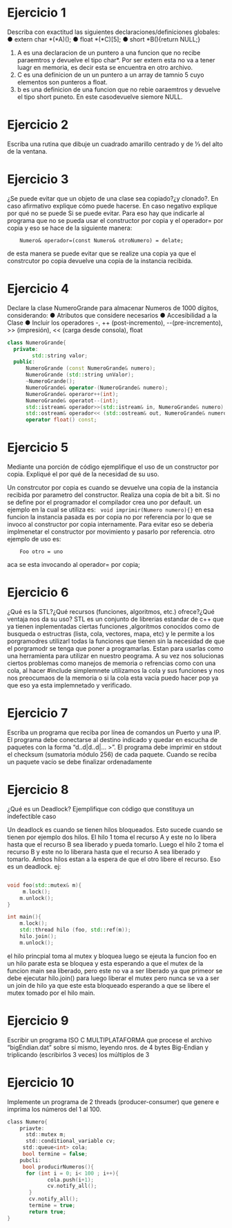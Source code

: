 # Ejercicio 1

Describa con exactitud las siguientes declaraciones/definiciones globales:
● extern char *(*A)();
● float *(*C)[5];
● short *B(){return NULL;}

1. A es una declaracion de un puntero a una funcion que no recibe paraemtros y devuelve el tipo char*. Por ser extern esta no va a tener luagr en memoria, es decir esta se encuentra en otro archivo. 
2. C es una definicion de un un puntero a un array de tamnio 5 cuyo elementos son punteros a float. 
3. b es una definicion de una funcion que no rebie oaraemtros y devuelve el tipo short puneto. En este casodevuelve siemore NULL.

# Ejercicio 2

 Escriba una rutina que dibuje un cuadrado amarillo centrado y de ⅓ del alto de la
ventana.

# Ejercicio 3

¿Se puede evitar que un objeto de una clase sea copiado?¿y clonado?. En caso afirmativo
explique cómo puede hacerse. En caso negativo explique por qué no se puede
Si se puede evitar. Para eso hay que indicarle al programa que no se pueda usar el constructor por copia y el operador= por copia y eso se hace de la siguiente manera:
``` Numero(const Numero& otroNUmero) = delate;
    Numero& operador=(const Numero& otroNumero) = delate;
```
de esta manera se puede evitar que se realize una copia ya que el constrcutor po copia devuelve una copia de la instancia recibida.

# Ejercicio 4

 Declare la clase NumeroGrande para almacenar Numeros de 1000 dígitos, considerando:
● Atributos que considere necesarios
● Accesibilidad a la Clase
● Incluir los operadores -, ++ (post-incremento), --(pre-incremento), >> (impresión),
<< (carga desde consola), float
```C++
class NumeroGrande{
  private:
        std::string valor;
  public:
      NumeroGrande (const NumeroGrande& numero);
      NumeroGrande (std::string unValor);
      ~NumeroGrande();
      NumeroGrande& operator-(NumeroGrande& numero);
      NumeroGrande& operaror++(int);
      NumeroGrande& operatot--(int);
      std::istream& operador>>(std::istream& in, NumeroGrande& numero);
      std::ostream& operador<< (std::ostream& out, NumeroGrande& numero);
      operator float() const;
```

# Ejercicio 5 

 Mediante una porción de código ejemplifique el uso de un constructor por copia. Expliqué
el por qué de la necesidad de su uso.

Un constrcutor por copia es cuando se devuelve una copia de la instancia recibida por parametro del constructor. Realiza una copia de bit a bit. Si no se define por el programador el compilador crea uno por default.
un ejemplo en la cual se utiliza es:
``` void imprimir(Numero numero){}```
en esa funcion la instancia pasada es por copia no por referencia por lo que se invoco al constructor por copia internamente. Para evitar eso se deberia implmenetar el constructor por movimiento y pasarlo por referencia. 
otro ejemplo de uso es:
``` Foo uno = Foo(1);
    Foo otro = uno 
 ``` 
 aca se esta invocando al operador= por copia;
 
 # Ejercicio 6
 
 ¿Qué es la STL?¿Qué recursos (funciones, algoritmos, etc.) ofrece?¿Qué ventaja nos da su
uso?
STL es un conjunto de librerias estandar de c++ que ya tienen inplementadas ciertas funciones ,algoritmos conocidos como de busqueda o estructras (lista, cola, vectores, mapa, etc) y le permite a los porgramodres utilizarl todas la funciones que tienen sin la necesidad de que el porgramodr se tenga que poner a programarlas. Estan para usarlas como una herramienta para utilizar en nuestro peograma. A su vez nos solucionas ciertos problemas como manejos de memoria o refrencias como con una cola, al hacer #include <queue> simplemnete utilizamos la cola y sus funciones y nos nos preocumaos de la memoria o si la cola esta vacia puedo hacer pop ya que eso ya esta implemnetado y verificado.

# Ejercicio 7

 Escriba un programa que reciba por línea de comandos un Puerto y una IP. El programa
debe conectarse al destino indicado y quedar en escucha de paquetes con la forma
“d..d|d..d|… >”. El programa debe imprimir en stdout el checksum (sumatoria módulo
256) de cada paquete. Cuando se reciba un paquete vacío se debe finalizar
ordenadamente

# Ejercicio 8
  
¿Qué es un Deadlock? Ejemplifique con código que constituya un indefectible caso
  
 Un deadlock es cuando se tienen hilos bloqueados. Esto sucede cuando se tienen por ejemplo dos hilos. El hilo 1 toma el recurso A y este no lo libera hasta que el recurso B sea liberado y pueda tomarlo. Luego el hilo 2 toma el recurso B y este no lo liberara hasta que el recurso A sea liberado y tomarlo. Ambos hilos estan a la espera de que el otro libere el recurso. Eso es un deadlock.
 ej:
 
 ```C++
 
 void foo(std::mutex& m){
      m.lock();
     m.unlock();
 }
 
 int main(){
     m.lock();
     std::thread hilo (foo, std::ref(m));
     hilo.join();
     m.unlock();
 ```
 el hilo princpial toma al mutex y bloquea luego se ejeuta la funcion foo en un hilo parate esta se bloquea y esta esperando a que el mutex de la funcion main sea liberado, pero este no va a ser liberado ya que primeor se debe ejecutar hilo.join() para luego liberar el mutex pero nunca se va a ser un join de hilo ya que este esta bloqueado esperando a que se libere el mutex tomado por el hilo main.
 
# Ejercicio 9
  
 Escribir un programa ISO C MULTIPLATAFORMA que procese el archivo “bigEndian.dat”
sobre sí mismo, leyendo nros. de 4 bytes Big-Endian y triplicando (escribirlos 3 veces) los
múltiplos de 3
 
# Ejercicio 10
 
Implemente un programa de 2 threads (producer-consumer) que genere e imprima los
números del 1 al 100.
```C
class Numero{
    priavte: 
      std::mutex m;
      std::conditional_variable cv;
     std::queue<int> cola;
     bool termine = false;
    pubcli:
     bool producirNumeros(){
      for (int i = 0; i< 100 ; i++){
             cola.push(i+1);
             cv.notify_all();
       }
       cv.notify_all();
       termine = true;
       return true;
}
                            
   
  
  
